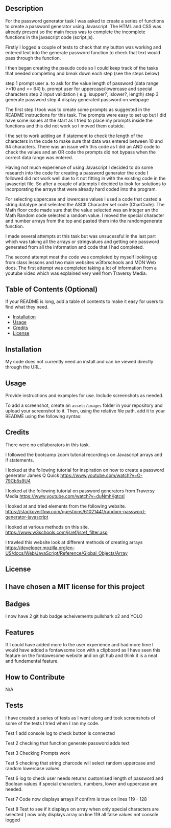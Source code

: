 # <Password Generator>

## Description


For the password generator task I was asked to create a series of functions to create a password generator using Javascript. The HTML and  CSS 
was already present so the main focus was to complete the incomplete functions in the javascript code (script.js).

Firstly I logged a couple of tests to check that my button was working and entered text into the generate password function to check that text 
would pass through the function.

I then began creating the pseudo code so I could keep track of the tasks that needed completing and break down each step (see the steps below)


  step 1 prompt user
      a. to ask for the value length of password (data range >=10 and <= 64)
     b. prompt user for uppercase/lowercase and special characters
 step 2 input validation ( e.g. isupper?, islower?, length)
 step 3 generate password
 step 4 display generated password on webpage

 The first step I took was to create some prompts as suggested in the README instructions for this task. The prompts were easy to set up but I did have some issues at the start 
 as I tried to place my prompts inside the functions and this did not work so I moved them outside. 

 I the set to work adding an if statement to check the length of the characters in the code to make sure that data was entered between 10 and 64 characters. There was an issue with this code
 as I did an AND code to check the values and an OR code the prompts did not bypass when the correct data range was entered.

 Having not much experience of using Javascript I decided to do some research into the code for creating a password generator the code I followed did not work
 well due to it not fitting in with the existing code in the javascript file. So after a couple of attempts I decided to look for solutions to incorporating the arrays 
 that were already hard coded into the program.

 For selecting uppercase and lowercase values I used a code that casted a string datatype and selected the ASCII Character set code (CharCode). The Math floor code made sure that the value selected was an integer an the Math Random code selected a random value.  I moved the special character and number arrays from the top and pasted them into the randomgenerate function.

 I made several attempts at this task but was unsucessful in the last part which was taking all the arrays or stringvalues and getting one password generated from all the information and code that I had completed.

 The second attempt most the code was completed by myself looking up from class lessons and two main websites w3forschools and MDN Web docs. The first attempt was completed taking a lot of information from a youtube video which was explained very well from Traversy Media.

 
   


## Table of Contents (Optional)

If your README is long, add a table of contents to make it easy for users to find what they need.

- [Installation](#installation)
- [Usage](#usage)
- [Credits](#credits)
- [License](#license)

## Installation

My code does not currently need an install and can be viewed directly through the URL.

## Usage

Provide instructions and examples for use. Include screenshots as needed.

To add a screenshot, create an `assets/images` folder in your repository and upload your screenshot to it. Then, using the relative file path, add it to your README using the following syntax:





## Credits

There were no collaborators in this task.


I followed the bootcamp zoom tutorial recordings on Javascript arrays and if statements. 

I looked at the following tutorial for inspiration on how to create a password generator James Q Quick
https://www.youtube.com/watch?v=O-79Cb5s9U4


I looked at the following tutorial on password generators from Traversy Media
https://www.youtube.com/watch?v=duNmhKgtcsI


I looked at and tried elements from the following website.
https://stackoverflow.com/questions/61021441/random-password-generator-javascript

I looked at various methods on this site.
https://www.w3schools.com/jsref/jsref_filter.asp

I trawled this website look at different methods of creating arrays
https://developer.mozilla.org/en-US/docs/Web/JavaScript/Reference/Global_Objects/Array


## License

I have chosen a MIT license for this project
---

## Badges

I now have 2 git hub badge acheivements pullshark x2 and YOLO

## Features

If I could have added more to the user experience and had more time I would have added a fontawsome icon with a clipboard as I have seen this feature on the fontawesome website and on git hub and think it is a neat and fundemental feature.

## How to Contribute

N/A

## Tests

I have created a series of tests as I went along and took screenshots of some of the tests I tried when I ran my code.

Test 1 add console log to check button is connected 

Test 2 checking that function generate password adds text

Test 3 Checking Prompts work

Test 5 checking that string.charcode will select random uppercase and random lowercase values

Test 6 log to check user needs returns customised length of password and Boolean values if special characters, numbers, lower and uppercase are needed.

Test 7 Code now displays arrays if confirm is true on lines 119 - 128

Test 8 Test to see if it displays on array when only special characters are selected ( now only displays array on line 119 all false values not console logged

